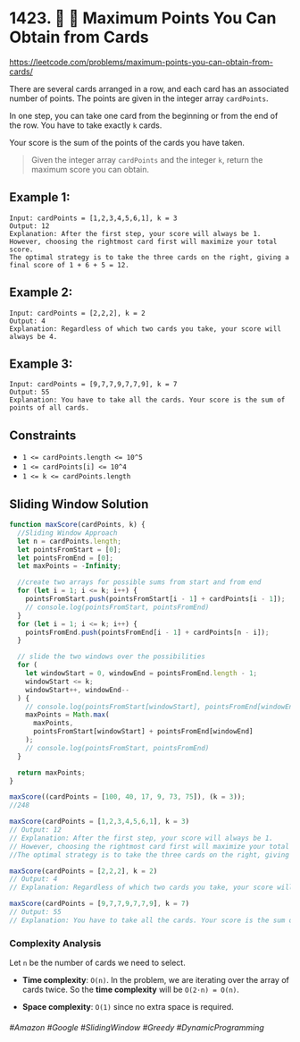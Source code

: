 # 1423. 🌴 🔎 Maximum Points You Can Obtain from Cards
https://leetcode.com/problems/maximum-points-you-can-obtain-from-cards/

There are several cards arranged in a row, and each card has an associated number of points. The points are given in the integer array `cardPoints`.

In one step, you can take one card from the beginning or from the end of the row. You have to take exactly `k` cards.

Your score is the sum of the points of the cards you have taken.

> Given the integer array `cardPoints` and the integer `k`, return the maximum score you can obtain.


## Example 1:
```
Input: cardPoints = [1,2,3,4,5,6,1], k = 3
Output: 12
Explanation: After the first step, your score will always be 1. 
However, choosing the rightmost card first will maximize your total score. 
The optimal strategy is to take the three cards on the right, giving a final score of 1 + 6 + 5 = 12.
```
## Example 2:
```
Input: cardPoints = [2,2,2], k = 2
Output: 4
Explanation: Regardless of which two cards you take, your score will always be 4.
```
## Example 3:
```
Input: cardPoints = [9,7,7,9,7,7,9], k = 7
Output: 55
Explanation: You have to take all the cards. Your score is the sum of points of all cards.
```
## Constraints

- `1 <= cardPoints.length <= 10^5`
- `1 <= cardPoints[i] <= 10^4`
- `1 <= k <= cardPoints.length`

## Sliding Window Solution
```js
function maxScore(cardPoints, k) {
  //Sliding Window Approach
  let n = cardPoints.length;
  let pointsFromStart = [0];
  let pointsFromEnd = [0];
  let maxPoints = -Infinity;

  //create two arrays for possible sums from start and from end
  for (let i = 1; i <= k; i++) {
    pointsFromStart.push(pointsFromStart[i - 1] + cardPoints[i - 1]);
    // console.log(pointsFromStart, pointsFromEnd)
  }
  for (let i = 1; i <= k; i++) {
    pointsFromEnd.push(pointsFromEnd[i - 1] + cardPoints[n - i]);
  }

  // slide the two windows over the possibilities
  for (
    let windowStart = 0, windowEnd = pointsFromEnd.length - 1;
    windowStart <= k;
    windowStart++, windowEnd--
  ) {
    // console.log(pointsFromStart[windowStart], pointsFromEnd[windowEnd])
    maxPoints = Math.max(
      maxPoints,
      pointsFromStart[windowStart] + pointsFromEnd[windowEnd]
    );
    // console.log(pointsFromStart, pointsFromEnd)
  }

  return maxPoints;
}

maxScore((cardPoints = [100, 40, 17, 9, 73, 75]), (k = 3));
//248

maxScore(cardPoints = [1,2,3,4,5,6,1], k = 3)
// Output: 12
// Explanation: After the first step, your score will always be 1. 
// However, choosing the rightmost card first will maximize your total score. 
//The optimal strategy is to take the three cards on the right, giving a final score of 1 + 6 + 5 = 12.

maxScore(cardPoints = [2,2,2], k = 2)
// Output: 4
// Explanation: Regardless of which two cards you take, your score will always be 4.

maxScore(cardPoints = [9,7,7,9,7,7,9], k = 7)
// Output: 55
// Explanation: You have to take all the cards. Your score is the sum of points of all cards.
```

### Complexity Analysis
Let `n` be the number of cards we need to select.

- <b>Time complexity</b>: `O(n)`. In the problem, we are iterating over the array of cards twice. So the <b>time complexity</b> will be `O(2⋅n) = O(n)`.

- <b>Space complexity</b>: `O(1)` since no extra space is required.

###### #Amazon #Google #SlidingWindow #Greedy #DynamicProgramming
